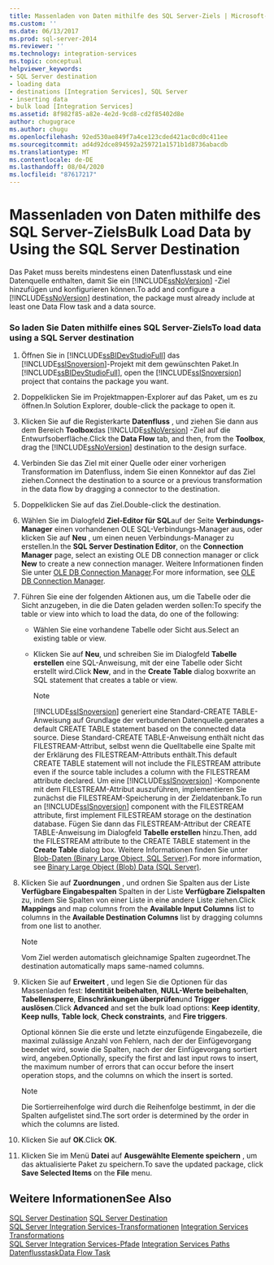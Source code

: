 ```yaml
---
title: Massenladen von Daten mithilfe des SQL Server-Ziels | Microsoft-Dokumentation
ms.custom: ''
ms.date: 06/13/2017
ms.prod: sql-server-2014
ms.reviewer: ''
ms.technology: integration-services
ms.topic: conceptual
helpviewer_keywords:
- SQL Server destination
- loading data
- destinations [Integration Services], SQL Server
- inserting data
- bulk load [Integration Services]
ms.assetid: 8f982f85-a82e-4e2d-9cd8-cd2f85402d8e
author: chugugrace
ms.author: chugu
ms.openlocfilehash: 92ed530ae849f7a4ce123cded421ac0cd0c411ee
ms.sourcegitcommit: ad4d92dce894592a259721a1571b1d8736abacdb
ms.translationtype: MT
ms.contentlocale: de-DE
ms.lasthandoff: 08/04/2020
ms.locfileid: "87617217"
---
```

# <a name="bulk-load-data-by-using-the-sql-server-destination"></a><span data-ttu-id="7afc9-102">Massenladen von Daten mithilfe des SQL Server-Ziels</span><span class="sxs-lookup"><span data-stu-id="7afc9-102">Bulk Load Data by Using the SQL Server Destination</span></span>
  <span data-ttu-id="7afc9-103">Das Paket muss bereits mindestens einen Datenflusstask und eine Datenquelle enthalten, damit Sie ein [!INCLUDE[ssNoVersion](../../includes/ssnoversion-md.md)] -Ziel hinzufügen und konfigurieren können.</span><span class="sxs-lookup"><span data-stu-id="7afc9-103">To add and configure a [!INCLUDE[ssNoVersion](../../includes/ssnoversion-md.md)] destination, the package must already include at least one Data Flow task and a data source.</span></span>  
  
### <a name="to-load-data-using-a-sql-server-destination"></a><span data-ttu-id="7afc9-104">So laden Sie Daten mithilfe eines SQL Server-Ziels</span><span class="sxs-lookup"><span data-stu-id="7afc9-104">To load data using a SQL Server destination</span></span>  
  
1.  <span data-ttu-id="7afc9-105">Öffnen Sie in [!INCLUDE[ssBIDevStudioFull](../../includes/ssbidevstudiofull-md.md)] das [!INCLUDE[ssISnoversion](../../includes/ssisnoversion-md.md)]-Projekt mit dem gewünschten Paket.</span><span class="sxs-lookup"><span data-stu-id="7afc9-105">In [!INCLUDE[ssBIDevStudioFull](../../includes/ssbidevstudiofull-md.md)], open the [!INCLUDE[ssISnoversion](../../includes/ssisnoversion-md.md)] project that contains the package you want.</span></span>  
  
2.  <span data-ttu-id="7afc9-106">Doppelklicken Sie im Projektmappen-Explorer auf das Paket, um es zu öffnen.</span><span class="sxs-lookup"><span data-stu-id="7afc9-106">In Solution Explorer, double-click the package to open it.</span></span>  
  
3.  <span data-ttu-id="7afc9-107">Klicken Sie auf die Registerkarte **Datenfluss** , und ziehen Sie dann aus dem Bereich **Toolbox**das [!INCLUDE[ssNoVersion](../../includes/ssnoversion-md.md)] -Ziel auf die Entwurfsoberfläche.</span><span class="sxs-lookup"><span data-stu-id="7afc9-107">Click the **Data Flow** tab, and then, from the **Toolbox**, drag the [!INCLUDE[ssNoVersion](../../includes/ssnoversion-md.md)] destination to the design surface.</span></span>  
  
4.  <span data-ttu-id="7afc9-108">Verbinden Sie das Ziel mit einer Quelle oder einer vorherigen Transformation im Datenfluss, indem Sie einen Konnektor auf das Ziel ziehen.</span><span class="sxs-lookup"><span data-stu-id="7afc9-108">Connect the destination to a source or a previous transformation in the data flow by dragging a connector to the destination.</span></span>  
  
5.  <span data-ttu-id="7afc9-109">Doppelklicken Sie auf das Ziel.</span><span class="sxs-lookup"><span data-stu-id="7afc9-109">Double-click the destination.</span></span>  
  
6.  <span data-ttu-id="7afc9-110">Wählen Sie im Dialogfeld **Ziel-Editor für SQL**auf der Seite **Verbindungs-Manager** einen vorhandenen OLE SQL-Verbindungs-Manager aus, oder klicken Sie auf **Neu** , um einen neuen Verbindungs-Manager zu erstellen.</span><span class="sxs-lookup"><span data-stu-id="7afc9-110">In the **SQL Server Destination Editor**, on the **Connection Manager** page, select an existing OLE DB connection manager or click **New** to create a new connection manager.</span></span> <span data-ttu-id="7afc9-111">Weitere Informationen finden Sie unter [OLE DB Connection Manager](../connection-manager/ole-db-connection-manager.md).</span><span class="sxs-lookup"><span data-stu-id="7afc9-111">For more information, see [OLE DB Connection Manager](../connection-manager/ole-db-connection-manager.md).</span></span>  
  
7.  <span data-ttu-id="7afc9-112">Führen Sie eine der folgenden Aktionen aus, um die Tabelle oder die Sicht anzugeben, in die die Daten geladen werden sollen:</span><span class="sxs-lookup"><span data-stu-id="7afc9-112">To specify the table or view into which to load the data, do one of the following:</span></span>  
  
    -   <span data-ttu-id="7afc9-113">Wählen Sie eine vorhandene Tabelle oder Sicht aus.</span><span class="sxs-lookup"><span data-stu-id="7afc9-113">Select an existing table or view.</span></span>  
  
    -   <span data-ttu-id="7afc9-114">Klicken Sie auf **Neu**, und schreiben Sie im Dialogfeld **Tabelle erstellen** eine SQL-Anweisung, mit der eine Tabelle oder Sicht erstellt wird.</span><span class="sxs-lookup"><span data-stu-id="7afc9-114">Click **New**, and in the **Create Table** dialog boxwrite an SQL statement that creates a table or view.</span></span>  
  
        > [!NOTE]  
        >  [!INCLUDE[ssISnoversion](../../includes/ssisnoversion-md.md)] <span data-ttu-id="7afc9-115">generiert eine Standard-CREATE TABLE-Anweisung auf Grundlage der verbundenen Datenquelle.</span><span class="sxs-lookup"><span data-stu-id="7afc9-115">generates a default CREATE TABLE statement based on the connected data source.</span></span> <span data-ttu-id="7afc9-116">Diese Standard-CREATE TABLE-Anweisung enthält nicht das FILESTREAM-Attribut, selbst wenn die Quelltabelle eine Spalte mit der Erklärung des FILESTREAM-Attributs enthält.</span><span class="sxs-lookup"><span data-stu-id="7afc9-116">This default CREATE TABLE statement will not include the FILESTREAM attribute even if the source table includes a column with the FILESTREAM attribute declared.</span></span> <span data-ttu-id="7afc9-117">Um eine [!INCLUDE[ssISnoversion](../../includes/ssisnoversion-md.md)] -Komponente mit dem FILESTREAM-Attribut auszuführen, implementieren Sie zunächst die FILESTREAM-Speicherung in der Zieldatenbank.</span><span class="sxs-lookup"><span data-stu-id="7afc9-117">To run an [!INCLUDE[ssISnoversion](../../includes/ssisnoversion-md.md)] component with the FILESTREAM attribute, first implement FILESTREAM storage on the destination database.</span></span> <span data-ttu-id="7afc9-118">Fügen Sie dann das FILESTREAM-Attribut der CREATE TABLE-Anweisung im Dialogfeld **Tabelle erstellen** hinzu.</span><span class="sxs-lookup"><span data-stu-id="7afc9-118">Then, add the FILESTREAM attribute to the CREATE TABLE statement in the **Create Table** dialog box.</span></span> <span data-ttu-id="7afc9-119">Weitere Informationen finden Sie unter [Blob-Daten &#40;Binary Large Object, SQL Server&#41;](../../relational-databases/blob/binary-large-object-blob-data-sql-server.md).</span><span class="sxs-lookup"><span data-stu-id="7afc9-119">For more information, see [Binary Large Object &#40;Blob&#41; Data &#40;SQL Server&#41;](../../relational-databases/blob/binary-large-object-blob-data-sql-server.md).</span></span>  
  
8.  <span data-ttu-id="7afc9-120">Klicken Sie auf **Zuordnungen** , und ordnen Sie Spalten aus der Liste **Verfügbare Eingabespalten** Spalten in der Liste **Verfügbare Zielspalten** zu, indem Sie Spalten von einer Liste in eine andere Liste ziehen.</span><span class="sxs-lookup"><span data-stu-id="7afc9-120">Click **Mappings** and map columns from the **Available Input Columns** list to columns in the **Available Destination Columns** list by dragging columns from one list to another.</span></span>  
  
    > [!NOTE]  
    >  <span data-ttu-id="7afc9-121">Vom Ziel werden automatisch gleichnamige Spalten zugeordnet.</span><span class="sxs-lookup"><span data-stu-id="7afc9-121">The destination automatically maps same-named columns.</span></span>  
  
9. <span data-ttu-id="7afc9-122">Klicken Sie auf **Erweitert** , und legen Sie die Optionen für das Massenladen fest: **Identität beibehalten**, **NULL-Werte beibehalten**, **Tabellensperre**, **Einschränkungen überprüfen**und **Trigger auslösen**.</span><span class="sxs-lookup"><span data-stu-id="7afc9-122">Click **Advanced** and set the bulk load options: **Keep identity**, **Keep nulls**, **Table lock**, **Check constraints**, and **Fire triggers**.</span></span>  
  
     <span data-ttu-id="7afc9-123">Optional können Sie die erste und letzte einzufügende Eingabezeile, die maximal zulässige Anzahl von Fehlern, nach der der Einfügevorgang beendet wird, sowie die Spalten, nach der der Einfügevorgang sortiert wird, angeben.</span><span class="sxs-lookup"><span data-stu-id="7afc9-123">Optionally, specify the first and last input rows to insert, the maximum number of errors that can occur before the insert operation stops, and the columns on which the insert is sorted.</span></span>  
  
    > [!NOTE]  
    >  <span data-ttu-id="7afc9-124">Die Sortierreihenfolge wird durch die Reihenfolge bestimmt, in der die Spalten aufgelistet sind.</span><span class="sxs-lookup"><span data-stu-id="7afc9-124">The sort order is determined by the order in which the columns are listed.</span></span>  
  
10. <span data-ttu-id="7afc9-125">Klicken Sie auf **OK**.</span><span class="sxs-lookup"><span data-stu-id="7afc9-125">Click **OK**.</span></span>  
  
11. <span data-ttu-id="7afc9-126">Klicken Sie im Menü **Datei** auf **Ausgewählte Elemente speichern** , um das aktualisierte Paket zu speichern.</span><span class="sxs-lookup"><span data-stu-id="7afc9-126">To save the updated package, click **Save Selected Items** on the **File** menu.</span></span>  
  
## <a name="see-also"></a><span data-ttu-id="7afc9-127">Weitere Informationen</span><span class="sxs-lookup"><span data-stu-id="7afc9-127">See Also</span></span>  
 <span data-ttu-id="7afc9-128">[SQL Server Destination](sql-server-destination.md) </span><span class="sxs-lookup"><span data-stu-id="7afc9-128">[SQL Server Destination](sql-server-destination.md) </span></span>  
 <span data-ttu-id="7afc9-129">[SQL Server Integration Services-Transformationen](transformations/integration-services-transformations.md) </span><span class="sxs-lookup"><span data-stu-id="7afc9-129">[Integration Services Transformations](transformations/integration-services-transformations.md) </span></span>  
 <span data-ttu-id="7afc9-130">[SQL Server Integration Services-Pfade](integration-services-paths.md) </span><span class="sxs-lookup"><span data-stu-id="7afc9-130">[Integration Services Paths](integration-services-paths.md) </span></span>  
 [<span data-ttu-id="7afc9-131">Datenflusstask</span><span class="sxs-lookup"><span data-stu-id="7afc9-131">Data Flow Task</span></span>](../control-flow/data-flow-task.md)  
  
  
